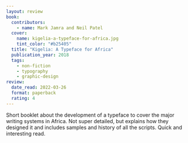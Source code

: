 ```yaml
---
layout: review
book:
  contributors:
    - name: Mark Jamra and Neil Patel
  cover:
    name: kigelia-a-typeface-for-africa.jpg
    tint_color: "#b25405"
  title: "Kigelia: A Typeface for Africa"
  publication_year: 2018
  tags:
    - non-fiction
    - typography
    - graphic-design
review:
  date_read: 2022-03-26
  format: paperback
  rating: 4
---
```


Short booklet about the development of a typeface to cover the major writing systems in Africa.
Not super detailed, but explains how they designed it and includes samples and history of all the scripts.
Quick and interesting read.

